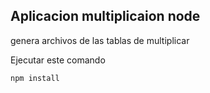 ## Aplicacion multiplicaion node

genera archivos de las tablas de multiplicar

Ejecutar este comando

```
npm install

```
